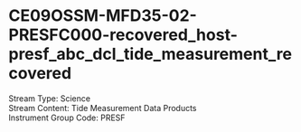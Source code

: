 # CE09OSSM-MFD35-02-PRESFC000-recovered_host-presf_abc_dcl_tide_measurement_recovered

Stream Type: Science<br>
Stream Content: Tide Measurement Data Products<br>
Instrument Group Code: PRESF<br>
